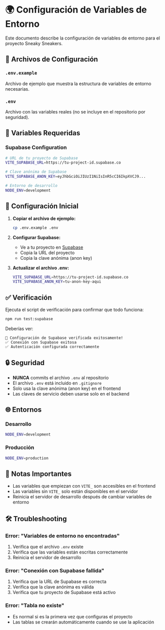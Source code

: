 # 🌍 Configuración de Variables de Entorno

Este documento describe la configuración de variables de entorno para el proyecto Sneaky Sneakers.

## 📁 Archivos de Configuración

### `.env.example`
Archivo de ejemplo que muestra la estructura de variables de entorno necesarias.

### `.env`
Archivo con las variables reales (no se incluye en el repositorio por seguridad).

## 🔧 Variables Requeridas

### Supabase Configuration
```bash
# URL de tu proyecto de Supabase
VITE_SUPABASE_URL=https://tu-project-id.supabase.co

# Clave anónima de Supabase
VITE_SUPABASE_ANON_KEY=eyJhbGciOiJIUzI1NiIsInR5cCI6IkpXVCJ9...

# Entorno de desarrollo
NODE_ENV=development
```

## 🚀 Configuración Inicial

1. **Copiar el archivo de ejemplo:**
   ```bash
   cp .env.example .env
   ```

2. **Configurar Supabase:**
   - Ve a tu proyecto en [Supabase](https://supabase.com)
   - Copia la URL del proyecto
   - Copia la clave anónima (anon key)

3. **Actualizar el archivo .env:**
   ```bash
   VITE_SUPABASE_URL=https://tu-project-id.supabase.co
   VITE_SUPABASE_ANON_KEY=tu-anon-key-aqui
   ```

## ✅ Verificación

Ejecuta el script de verificación para confirmar que todo funciona:

```bash
npm run test:supabase
```

Deberías ver:
```
🎉 Configuración de Supabase verificada exitosamente!
✅ Conexión con Supabase exitosa
✅ Autenticación configurada correctamente
```

## 🔒 Seguridad

- **NUNCA** commits el archivo `.env` al repositorio
- El archivo `.env` está incluido en `.gitignore`
- Solo usa la clave anónima (anon key) en el frontend
- Las claves de servicio deben usarse solo en el backend

## 🌐 Entornos

### Desarrollo
```bash
NODE_ENV=development
```

### Producción
```bash
NODE_ENV=production
```

## 📝 Notas Importantes

- Las variables que empiezan con `VITE_` son accesibles en el frontend
- Las variables sin `VITE_` solo están disponibles en el servidor
- Reinicia el servidor de desarrollo después de cambiar variables de entorno

## 🛠️ Troubleshooting

### Error: "Variables de entorno no encontradas"
1. Verifica que el archivo `.env` existe
2. Verifica que las variables están escritas correctamente
3. Reinicia el servidor de desarrollo

### Error: "Conexión con Supabase fallida"
1. Verifica que la URL de Supabase es correcta
2. Verifica que la clave anónima es válida
3. Verifica que tu proyecto de Supabase está activo

### Error: "Tabla no existe"
- Es normal si es la primera vez que configuras el proyecto
- Las tablas se crearán automáticamente cuando se use la aplicación 